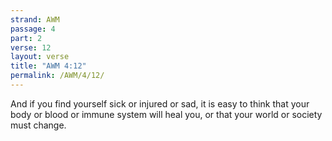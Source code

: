 ```yaml
---
strand: AWM
passage: 4
part: 2
verse: 12
layout: verse
title: "AWM 4:12"
permalink: /AWM/4/12/
---
```

And if you find yourself sick or injured or sad, it is easy to think that your body or blood or immune system will heal you, or that your world or society must change.
